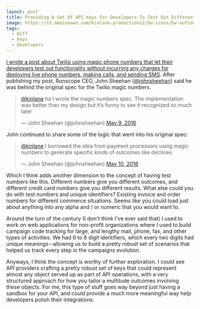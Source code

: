 ```yaml
---
layout: post
title: Providing A Set Of API Keys For Developers To Test Out Different API Outcomes
image: https://s3.amazonaws.com/kinlane-productions2/bw-icons/bw-outcomes.png
tags:
  - Diff
  - Keys
  - Developers
---
```

[I wrote a post about Twilio using magic phone numbers that let their developers test out functionality without incurring any charges for deploying live phone numbers, making calls, and sending SMS](http://apievangelist.com/2016/05/07/twilio-provides-test-api-credentials-with-magic-phone-numbers/). After publishing my post, Runscope CEO, John Sheehan ([@johnsheehan](https://twitter.com/johnsheehan)) said he was behind the original spec for the Twilio magic numbers.

> [@kinlane](https://twitter.com/kinlane) ha I wrote the magic numbers spec. The implementation was better than my design but it’s funny to see it recognized so much later
> 
> — John Sheehan (@johnsheehan) [May 9, 2016](https://twitter.com/johnsheehan/status/729822645613531136)

John continued to share some of the logic that went into his original spec:

> [@kinlane](https://twitter.com/kinlane) I borrowed the idea from payment processors using magic numbers to generate specific kinds of outcomes like declines
> 
> — John Sheehan (@johnsheehan) [May 10, 2016](https://twitter.com/johnsheehan/status/729827977693790208)

Which I think adds another dimension to the concept of having test numbers like this. Different numbers give you different outcomes, and different credit card numbers give you different results. What else could you do with test numbers and unique identifiers? Existing invoice and order numbers for different commerce situations. Seems like you could load just about anything into any alpha and / or numeric that you would want to.

Around the turn of the century (I don't think I've ever said that) I used to work on web applications for non-profit organizations where I used to build campaign code tracking for large, and lengthy mail, phone, fax, and other types of activities. We had 6 to 8 digit identifiers, which every two digits had unique meanings--allowing us to build a pretty robust set of scenarios that helped us track every step in the campaigns evolution. 

Anyways, I think the concept is worthy of further exploration. I could see API providers crafting a pretty robust set of keys that could represent almost any object served up as part of API operations, with a very structured approach for how you tailor a multitude outcomes involving these objects. For me, this type of stuff goes way beyond just having a sandbox for your API, and could provide a much more meaningful way help developers polish their integrations.